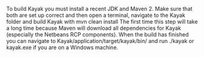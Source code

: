 To build Kayak you must install a recent JDK and Maven 2. Make sure that both are set up correct and then open a terminal, navigate to the Kayak folder and build Kayak with
    mvn clean install
The first time this step will take a long time because Maven will download all dependencies for Kayak (especially the Netbeans RCP components).
When the build has finished you can navigate to Kayak/application/target/kayak/bin/ and run ./kayak or kayak.exe if you are on a Windows machine.
